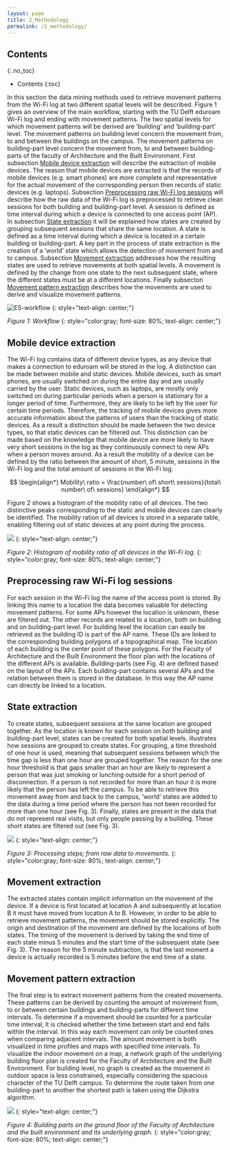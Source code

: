 ```yaml
---
layout: page
title: 2_Methodology
permalink: /2_methodology/
---
```


## Contents
{:.no_toc}

* Contents
{:toc}

In this section the data mining methods used to retrieve movement
patterns from the Wi-Fi log at two different spatial levels will be
described. Figure 1 gives an overview of the main workflow, starting with the TU
Delft eduroam Wi-Fi log and ending with movement patterns. The two
spatial levels for which movement patterns will be derived are
’building’ and ’building-part’ level. The movement patterns on building
level concern the movement from, to and between the buildings on the
campus. The movement patterns on building-part level concern the
movement from, to and between building-parts of the faculty of
Architecture and the Built Environment. First subsection [Mobile device extraction](#mobile-device-extraction) will describe the
extraction of mobile devices. The reason that mobile devices are
extracted is that the records of mobile devices (e.g. smart phones) are
more complete and representative for the actual movement of the
corresponding person then records of static devices (e.g. laptops). Subsection [Preprocessing raw Wi-Fi log sessions](#preprocessing-raw-wi-fi-log-sessions) will
describe how the raw data of the Wi-Fi log is preprocessed to retrieve
clean sessions for both building and building-part level. A session is
defined as time interval during which a device is connected to one
access point (AP). In subsection [State extraction](state-extraction) it will be explained how states are created by
grouping subsequent sessions that share the same location. A state is
defined as a time interval during which a device is located in a certain
building or building-part. A key part in the process of state extraction
is the creation of a ’world’ state which allows the detection of
movement from and to campus. Subsection [Movement extraction](movement-extraction) addresses how the resulting states are used
to retrieve movements at both spatial levels. A movement is defined by
the change from one state to the next subsequent state, where the
different states must be at a different locations. Finally subsecton [Movement pattern extraction](movement-pattern-extraction) describes how
the movements are used to derive and visualize movement patterns.

![ES-workflow](ES-workflow.png)
{: style="text-align: center;"}

*Figure 1: Workflow*
{: style="color:gray; font-size: 80%; text-align: center;"}

## Mobile device extraction

The Wi-Fi log contains data of different device types, as any device
that makes a connection to eduroam will be stored in the log. A
distinction can be made between mobile and static devices. Mobile
devices, such as smart phones, are usually switched on during the entire
day and are usually carried by the user. Static devices, such as
laptops, are mostly only switched on during particular periods when a
person is stationary for a longer period of time. Furthermore, they are
likely to be left by the user for certain time periods. Therefore, the
tracking of mobile devices gives more accurate information about the
patterns of users than the tracking of static devices. As a result a
distinction should be made between the two device types, so that static
devices can be filtered out. This distinction can be made based on the
knowledge that mobile device are more likely to have very short sessions
in the log as they continuously connect to new APs when a person moves
around. As a result the mobility of a device can be defined by the ratio
between the amount of short, 5 minute, sessions in the Wi-Fi log and the
total amount of sessions in the Wi-Fi log.

$$
\begin{align*}
Mobility\ ratio = \frac{number\ of\ short\ sessions}{total\ number\ of\ sessions}
\end{align*}
$$

Figure 2 shows a histogram of the mobility ratio of all devices. The two
distinctive peaks corresponding to the static and mobile devices can
clearly be identified. The mobility ration of all devices is stored in a
separate table, enabling filtering out of static devices at any point
during the process.

![](mobility.png)
{: style="text-align: center;"}

*Figure 2: Histogram of mobility ratio of all devices in the Wi-Fi log.*
{: style="color:gray; font-size: 80%; text-align: center;"}

## Preprocessing raw Wi-Fi log sessions

For each session in the Wi-Fi log the name of the access point is
stored. By linking this name to a location the data becomes valuable for
detecting movement patterns. For some APs however the location is
unknown, these are filtered out. The other records are related to a
location, both on building and on building-part level. For building
level the location can easily be retrieved as the building ID is part of
the AP name. These IDs are linked to the corresponding building polygons
of a topographical map. The location of each building is the center
point of these polygons. For the Faculty of Architecture and the Built
Environment the floor plan with the locations of the different APs is
available. Building-parts (see Fig. 4) are defined based on the layout of the
APs. Each building-part contains several APs and the relation between
them is stored in the database. In this way the AP name can directly be
linked to a location.

## State extraction

To create states, subsequent sessions at the same location are grouped
together. As the location is known for each session on both building and
building-part level, states can be created for both spatial levels.
illustrates how sessions are grouped to create states. For grouping, a
time threshold of one hour is used, meaning that subsequent sessions
between which the time gap is less than one hour are grouped together.
The reason for the one hour threshold is that gaps smaller than an hour
are likely to represent a person that was just smoking or lunching
outside for a short period of disconnection. If a person is not recorded
for more than an hour it is more likely that the person has left the
campus. To be able to retrieve this movement away from and back to the
campus, ’world’ states are added to the data during a time period where
the person has not been recorded for more than one hour (see Fig. 3). Finally,
states are present in the data that do not represent real visits, but
only people passing by a building. These short states are filtered out
(see Fig. 3).

![](ES-processingSteps.jpg)
{: style="text-align: center;"}

*Figure 3: Processing steps; from raw data to movements.*
{: style="color:gray; font-size: 80%; text-align: center;"}

## Movement extraction

The extracted states contain implicit information on the movement of the
device. If a device is first located at location A and subsequently at
location B it must have moved from location A to B. However, in order to
be able to retrieve movement patterns, the movement should be stored
explicitly. The origin and destination of the movement are defined by
the locations of both states. The timing of the movement is derived by
taking the end time of each state minus 5 minutes and the start time of
the subsequent state (see Fig. 3). The reason for the 5 minute subtraction, is
that the last moment a device is actually recorded is 5 minutes before
the end time of a state.

## Movement pattern extraction

The final step is to extract movement patterns from the created
movements. These patterns can be derived by counting the amount of
movement from, to or between certain buildings and building-parts for
different time intervals. To determine if a movement should be counted
for a particular time interval, it is checked whether the time between
start and end falls within the interval. In this way each movement can
only be counted ones when comparing adjacent intervals. The amount
movement is both visualized in time profiles and maps with specified
time intervals. To visualize the indoor movement on a map, a network
graph of the underlying building floor plan is created for the Faculty
of Architecture and the Built Environment. For building level, no graph
is created as the movement in outdoor space is less constrained,
especially considering the spacious character of the TU Delft campus. To
determine the route taken from one building-part to another the shortest
path is taken using the Dijkstra algorithm.

![](bk_BG_bparts.png)
{: style="text-align: center;"}

*Figure 4: Building parts on the ground floor of the Faculty of Architecture and the built environment and its underlying graph.*
{: style="color:gray; font-size: 80%; text-align: center;"}


